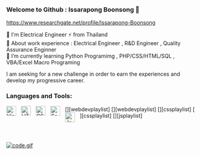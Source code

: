 ### Welcome to Github : Issarapong Boonsong  👋 
https://www.researchgate.net/profile/Issarapong-Boonsong  

 💬 I'm Electrical Engineer ⚡ from Thailand  
 🔭 About work experience : Electrical Engineer , R&D Engineer , Quality Assurance Enginner  
 🌱 I’m currently learning Python Programimg , PHP/CSS/HTML/SQL , VBA/Excel Macro Programing  
 
I am seeking for a new challenge in order to earn the experiences and develop my progressive career.    

### Languages and Tools:

[<img align="left" alt="Visual Studio Code" width="26px" src="https://cdn.jsdelivr.net/gh/devicons/devicon/icons/vscode/vscode-original.svg" style="padding-right:10px;" />][webdevplaylist]
[<img align="left" alt="HTML5" width="26px" src="https://cdn.jsdelivr.net/gh/devicons/devicon/icons/html5/html5-original.svg" style="padding-right:10px;" />][webdevplaylist]
[<img align="left" alt="CSS3" width="26px" src="https://cdn.jsdelivr.net/gh/devicons/devicon/icons/css3/css3-original.svg" style="padding-right:10px;" />][cssplaylist]
[<img align="left" alt="Sass" width="26px" src="https://cdn.jsdelivr.net/gh/devicons/devicon/icons/sass/sass-original.svg" style="padding-right:10px;" />][cssplaylist]
[<img align="left" alt="JavaScript" width="26px" src="https://cdn.jsdelivr.net/gh/devicons/devicon/icons/javascript/javascript-original.svg" style="padding-right:10px;" />][jsplaylist]


<br />
<br />

[![code.gif](https://i.postimg.cc/Y9Bt9pS7/code.gif)](https://postimg.cc/GBKWgnYg)

 
<!--
**IssarapongB/IssarapongB** is a ✨ _special_ ✨ repository because its `README.md` (this file) appears on your GitHub profile.

Here are some ideas to get you started:

- 🔭 I’m currently working on ...
- 🌱 I’m currently learning ...
- 👯 I’m looking to collaborate on ...
- 🤔 I’m looking for help with ...
- 💬 Ask me about ...
- 📫 How to reach me: ...
- 😄 Pronouns: ...
- ⚡ Fun fact: ...
-->
